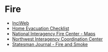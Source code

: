 Fire
===

- [InciWeb](https://inciweb.nwcg.gov/)
- [Home Evacuation Checklist](https://www.readyforwildfire.org/prepare-for-wildfire/go-evacuation-guide/pre-evacuation-preparation-steps/)
- [National Interagency Fire Center - Maps](https://www.nifc.gov/fireInfo/fireInfo_maps.html)
- [Northwest Interagency Coordination Center](https://gacc.nifc.gov/nwcc/information/firemap.aspx)
- [Statesman Journal - Fire and Smoke](https://data.statesmanjournal.com/fires/)
